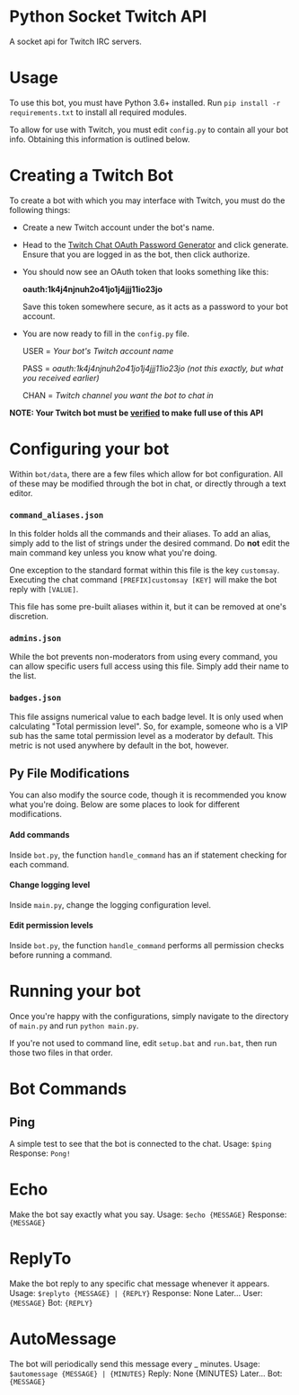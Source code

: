 # Python Socket Twitch API
A socket api for Twitch IRC servers.

# Usage
To use this bot, you must have Python 3.6+ installed. Run `pip install -r requirements.txt` to install all required modules.

To allow for use with Twitch, you must edit `config.py` to contain all your bot info. Obtaining this information is outlined below.

# Creating a Twitch Bot
To create a bot with which you may interface with Twitch, you must do the following things:

- Create a new Twitch account under the bot's name.
- Head to the [Twitch Chat OAuth Password Generator](twitchapps.com/tmi) and click generate. Ensure that you are logged in as the bot, then click authorize.
- You should now see an OAuth token that looks something like this:

   __oauth:1k4j4njnuh2o41jo1j4jjj11io23jo__

   Save this token somewhere secure, as it acts as a password to your bot account.

- You are now ready to fill in the `config.py` file.

   USER = *Your bot's Twitch account name*

   PASS = *oauth:1k4j4njnuh2o41jo1j4jjj11io23jo (not this exactly, but what you received earlier)*

   CHAN = *Twitch channel you want the bot to chat in*

__NOTE: Your Twitch bot must be [verified](https://dev.twitch.tv/limit-increase) to make full use of this API__

# Configuring your bot
Within `bot/data`, there are a few files which allow for bot configuration. All of these may be modified through the bot in chat, or directly through a text editor.

### `command_aliases.json`
In this folder holds all the commands and their aliases. To add an alias, simply add to the list of strings under the desired command. Do **not** edit the main command key unless you know what you're doing.

One exception to the standard format within this file is the key `customsay`. Executing the chat command `[PREFIX]customsay [KEY]` will make the bot reply with `[VALUE]`. 

This file has some pre-built aliases within it, but it can be removed at one's discretion.

### `admins.json`
While the bot prevents non-moderators from using every command, you can allow specific users full access using this file. Simply add their name to the list.

### `badges.json`
This file assigns numerical value to each badge level. It is only used when calculating "Total permission level". So, for example, someone who is a VIP sub has the same total permission level as a moderator by default. This metric is not used anywhere by default in the bot, however.

## Py File Modifications
You can also modify the source code, though it is recommended you know what you're doing. Below are some places to look for different modifications.

#### Add commands
Inside `bot.py`, the function `handle_command` has an if statement checking for each command.

#### Change logging level
Inside `main.py`, change the logging configuration level.

#### Edit permission levels
Inside `bot.py`, the function `handle_command` performs all permission checks before running a command.

# Running your bot
Once you're happy with the configurations, simply navigate to the directory of `main.py` and run `python main.py`.

If you're not used to command line, edit `setup.bat` and `run.bat`, then run those two files in that order.

# Bot Commands

## Ping
A simple test to see that the bot is connected to the chat.
Usage: `$ping`
Response: `Pong!`

# Echo
Make the bot say exactly what you say.
Usage: `$echo {MESSAGE}`
Response: `{MESSAGE}`

# ReplyTo
Make the bot reply to any specific chat message whenever it appears.
Usage: `$replyto {MESSAGE} | {REPLY}`
Response: None
Later...
User: `{MESSAGE}`
Bot: `{REPLY}`

# AutoMessage
The bot will periodically send this message every _ minutes.
Usage: `$automessage {MESSAGE} | {MINUTES}`
Reply: None
{MINUTES} Later...
Bot: `{MESSAGE}`
